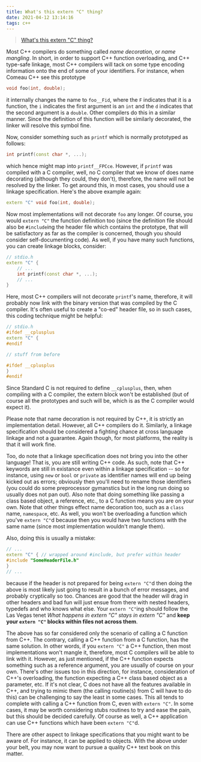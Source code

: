 ```yaml
---
title: What's this extern "C" thing?
date: 2021-04-12 13:14:16
tags: c++
---
```


> [What's this extern "C" thing?](https://web.archive.org/web/20181115023158/http://www.comeaucomputing.com/techtalk/#externc)

Most C++ compilers do something called _name decoration_, or _name mangling_. In short, in order to support C++ function overloading, and C++ type-safe linkage, most C++ compilers will tack on some type encoding information onto the end of some of your identifiers. For instance, when Comeau C++ see this prototype

```cpp
void foo(int, double);
```

it internally changes the name to `foo__Fid`, where the `F` indicates that it is a function, the `i` indicates the first argument is an `int` and the `d` indicates that the second argument is a `double`. Other compilers do this in a similar manner. Since the definition of this function will be similarly decorated, the linker will resolve this symbol fine.

Now, consider something such as `printf` which is normally prototyped as follows:

```cpp
int printf(const char *, ...);
```

which hence might map into `printf__FPCce`. However, if `printf` was compiled with a C compiler, well, no C compiler that we know of does name decorating (although they could, they don't), therefore, the name will not be resolved by the linker. To get around this, in most cases, you should use a linkage specification. Here's the above example again:

```cpp
extern "C" void foo(int, double);
```

Now most implementations will not decorate `foo` any longer. Of course, you would `extern "C"` the function definition too (since the definition file should also be `#include`ing the header file which contains the prototype, that will be satisfactory as far as the compiler is concerned, though you should consider self-documenting code). As well, if you have many such functions, you can create linkage blocks, consider:

```cpp
// stdio.h
extern "C" {
    // ...
    int printf(const char *, ...);
    // ...
}
```

Here, most C++ compilers will not decorate `printf`'s name, therefore, it will probably now link with the binary version that was compiled by the C compiler. It's often useful to create a "co-ed" header file, so in such cases, this coding technique might be helpful:

```cpp
// stdio.h
#ifdef __cplusplus
extern "C" {
#endif

// stuff from before

#ifdef __cplusplus
}
#endif
```

Since Standard C is not required to define `__cplusplus`, then, when compiling with a C compiler, the extern block won't be established (but of course all the prototypes and such will be, which is as the C compiler would expect it).

Please note that name decoration is not required by C++, it is strictly an implementation detail. However, all C++ compilers do it. Similarly, a linkage specification should be considered a fighting chance at cross language linkage and not a guarantee. Again though, for most platforms, the reality is that it will work fine.

Too, do note that a linkage specification does not bring you into the other language! That is, you are still writing C++ code. As such, note that C++ keywords are still in existance even within a linkage specification -- so for instance, using `new` or `bool` or `private` as identifier names will end up being kicked out as errors; obviously then you'll need to rename those identifiers (you could do some preprocessor gymanstics but in the long run doing so usually does not pan out). Also note that doing something like passing a class based object, a reference, etc., to a C function means you are on your own. Note that other things effect name decoration too, such as a `class` name, `namespace`, etc. As well, you won't be overloading a function which you've `extern "C"`d because then you would have two functions with the same name (since most implementation wouldn't mangle them).

Also, doing this is usually a mistake:

```cpp
// ...
extern "C" { // wrapped around #include, but prefer within header
#include "SomeHeaderFile.h"
}
// ...
```

because if the header is not prepared for being `extern "C"`d then doing the above is most likely just going to result in a bunch of error messages, and probably cryptically so too. Chances are good that the header will drag in other headers and bad fun will just ensue from there with nested headers, typedefs and who knows what else. Your `extern "C"`ing should follow the Las Vegas tenet _What happens in extern "C" stays in extern "C"_ and **keep your `extern "C"` blocks within files not across them**.

The above has so far considered only the scenario of calling a C function from C++. The contrary, calling a C++ function from a C function, has the same solution. In other words, if you `extern "C"` a C++ function, then most implementations won't mangle it, therefore, most C compilers will be able to link with it. However, as just mentioned, if the C++ function expects something such as a reference argument, you are usually of course on your own. There's other issues too in this direction, for instance, consideration of C++'s overloading, the function expecting a C++ class based object as a parameter, etc. If it's not clear, C does not have all the features available in C++, and trying to mimic them (the calling routine(s) from C will have to do this) can be challenging to say the least in some cases. This all tends to complete with calling a C++ function from C, even with `extern "C"`. In some cases, it may be worth considering stubs routines to try and ease the pain, but this should be decided carefully. Of course as well, a C++ application can use C++ functions which have been `extern "C"`d.

There are other aspect to linkage specifications that you might want to be aware of. For instance, it can be applied to objects. With the above under your belt, you may now want to pursue a quality C++ text book on this matter.
